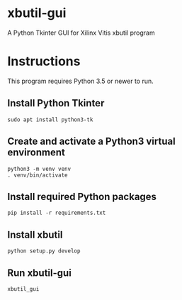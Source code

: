 # xbutil-gui
A Python Tkinter GUI for Xilinx Vitis xbutil program

# Instructions
This program requires Python 3.5 or newer to run.

## Install Python Tkinter
```
sudo apt install python3-tk
```

## Create and activate a Python3 virtual environment
```
python3 -m venv venv
. venv/bin/activate
```

## Install required Python packages
`pip install -r requirements.txt`

## Install xbutil
`python setup.py develop`

## Run xbutil-gui
`xbutil_gui`
